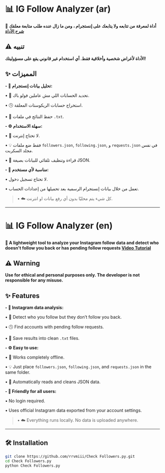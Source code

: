 # 📊 IG Follow Analyzer (ar)  
**📌 أداة لمعرفة من تتابعه ولا يتابعك على إنستجرام ، ومن ما زال عنده طلب متابعة معلقك [شرح الأداة](https://youtube.com)**

## ⚠️ تنبيه  
**الأداة لأغراض شخصية وأخلاقية فقط. أي استخدام غير قانوني يقع على مسؤوليتك!**

## ✨ المميزات  
**- 👥 تحليل بيانات إنستجرام:**

 • 📂 تحديد الحسابات اللي مش عاملين فولو باك.  
 
 • 🕓 استخراج حسابات الريكوستات المعلقة.  
 
 • 💾 حفظ النتائج في ملفات `.txt`.

**- ⚙️ سهلة الاستخدام:**

 • 🔁 لا تحتاج إنترنت.  
 
 • 💡 فقط ضع ملفات `followers.json`, `following.json`, و `requests.json` في نفس مجلد السكربت.  
 
 • 🧠 قراءة وتنظيف تلقائي للبيانات بصيغة JSON.

**- 🧩 مناسبة لأي مستخدم:**

 • لا تحتاج تسجيل دخول.  
 
 • تعمل من خلال بيانات إنستجرام الرسمية بعد تحميلها من إعدادات الحساب.

>• ☁️ كل شيء يتم محليًا بدون أي رفع بيانات او انترنت.

---

# 📊 IG Follow Analyzer (en)  
**📌 A lightweight tool to analyze your Instagram follow data and detect who doesn't follow you back or has pending follow requests [Video Tutorial](https://youtube.com)**

## ⚠️ Warning  
**Use for ethical and personal purposes only. The developer is not responsible for any misuse.**

## ✨ Features  
**- 👥 Instagram data analysis:**

 • 📂 Detect who you follow but they don’t follow you back.  
 
 • 🕓 Find accounts with pending follow requests.  
 
 • 💾 Save results into clean `.txt` files.

**- ⚙️ Easy to use:**

 • 🔁 Works completely offline.  
 
 • 💡 Just place `followers.json`, `following.json`, and `requests.json` in the same folder.  
 
 • 🧠 Automatically reads and cleans JSON data.

**- 🧩 Friendly for all users:**

 • No login required.  
 
 • Uses official Instagram data exported from your account settings.

>• ☁️ Everything runs locally. No data is uploaded anywhere.

---

## 🛠️ Installation  
```bash
git clone https://github.com/rrvmiii/Check Followers.py.git
cd Check Followers.py
python Check Followers.py
